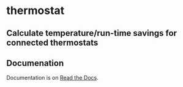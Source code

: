 thermostat
==========

Calculate temperature/run-time savings for connected thermostats
----------------------------------------------------------------

Documenation
------------

Documentation is on [Read the Docs](http://thermostat.readthedocs.org/en/latest/).
